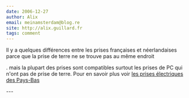 ```yaml
---
date: 2006-12-27
author: Alix
email: meinamsterdam@blog.re
site: http://alix.guillard.fr
tags: comment
---
```


<p>Il y a quelques différences entre les prises françaises et néerlandaises parce que la prise de terre ne se trouve pas au même endroit</p>

<p>. mais la plupart des prises sont compatibles surtout les prises de PC qui n'ont pas de prise de terre. Pour en savoir plus voir <a href="/prises-electriques-hollande">les prises électriques des Pays-Bas</a></p>
---
